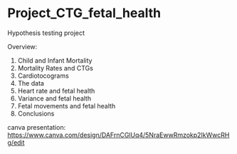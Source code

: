 # Project_CTG_fetal_health
Hypothesis testing project

Overview:
1) Child and Infant Mortality 
2) Mortality Rates and CTGs
3) Cardiotocograms 
4) The data
5) Heart rate and fetal health
6) Variance and fetal health
7) Fetal movements and fetal health
8) Conclusions

canva presentation: https://www.canva.com/design/DAFrnCGlUq4/5NraEwwRmzokp2IkWwcRHg/edit
